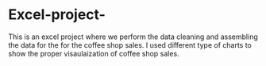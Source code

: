 # Excel-project-
This is an excel project where we perform the data cleaning and assembling the data for the for the coffee shop sales. 
I used different type of charts to show the proper visaulaization of coffee shop sales. 
